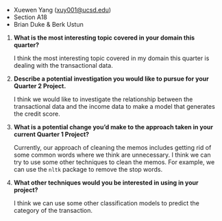 - Xuewen Yang (xuy001@ucsd.edu)
- Section A18
- Brian Duke & Berk Ustun 

1. **What is the most interesting topic covered in your domain this quarter?**

    I think the most interesting topic covered in my domain this quarter is dealing with the transactional data. 

2. **Describe a potential investigation you would like to pursue for your Quarter 2 Project.**

    I think we would like to investigate the relationship between the transactional data and the income data to make a model that generates the credit score.
        
3. **What is a potential change you’d make to the approach taken in your current Quarter 1 Project?**

    Currently, our approach of cleaning the memos includes getting rid of some common words where we think are unnecessary. I think we can try to use some other techniques to clean the memos. For example, we can use the `nltk` package to remove the stop words.

4. **What other techniques would you be interested in using in your project?**

    I think we can use some other classification models to predict the category of the transaction. 
